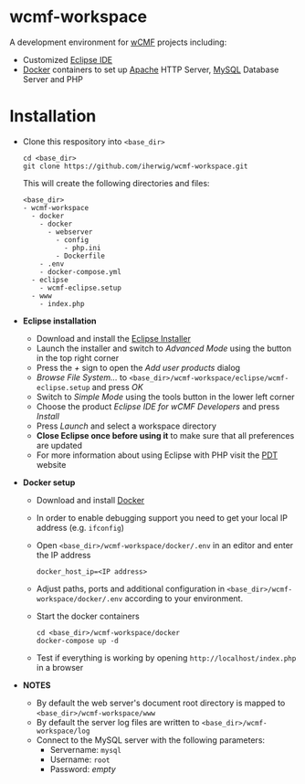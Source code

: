# wcmf-workspace

A development environment for [wCMF](https://github.com/iherwig/wcmf) projects including:

* Customized [Eclipse IDE](https://eclipse.org/ide/)
* [Docker](https://www.docker.com/) containers to set up [Apache](https://httpd.apache.org/) HTTP Server, [MySQL](https://www.mysql.com/) Database Server and PHP

# Installation

* Clone this respository into `<base_dir>`

  ```
  cd <base_dir>
  git clone https://github.com/iherwig/wcmf-workspace.git
  ```
  
  This will create the following directories and files:
  
  ```
  <base_dir>
  - wcmf-workspace
    - docker
      - docker
        - webserver
          - config
            - php.ini
          - Dockerfile
      - .env
      - docker-compose.yml
    - eclipse
      - wcmf-eclipse.setup
    - www
      - index.php
  ```
  
* **Eclipse installation**
  * Download and install the [Eclipse Installer](https://projects.eclipse.org/projects/tools.oomph/downloads)
  * Launch the installer and switch to *Advanced Mode* using the button in the top right corner
  * Press the *+* sign to open the *Add user products* dialog
  * *Browse File System...* to `<base_dir>/wcmf-workspace/eclipse/wcmf-eclipse.setup` and press *OK*
  * Switch to *Simple Mode* using the tools button in the lower left corner
  * Choose the product *Eclipse IDE for wCMF Developers* and press *Install*
  * Press *Launch* and select a workspace directory
  * **Close Eclipse once before using it** to make sure that all preferences are updated
  * For more information about using Eclipse with PHP visit the [PDT](https://eclipse.org/pdt/) website
  
* **Docker setup**
  * Download and install [Docker](https://www.docker.com/)
  * In order to enable debugging support you need to get your local IP address (e.g. `ifconfig`)
  * Open `<base_dir>/wcmf-workspace/docker/.env` in an editor and enter the IP address
  
    ```
    docker_host_ip=<IP address>
    ```

  * Adjust paths, ports and additional configuration in `<base_dir>/wcmf-workspace/docker/.env` according 
    to your environment.
  * Start the docker containers
  
    ```
    cd <base_dir>/wcmf-workspace/docker
    docker-compose up -d
    ```
    
  * Test if everything is working by opening `http://localhost/index.php` in a browser
  
* **NOTES**
  * By default the web server's document root directory is mapped to `<base_dir>/wcmf-workspace/www`
  * By default the server log files are written to `<base_dir>/wcmf-workspace/log`
  * Connect to the MySQL server with the following parameters:
    * Servername: `mysql`
    * Username: `root`
    * Password: *empty*
